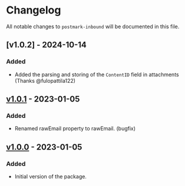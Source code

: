 # Changelog

All notable changes to `postmark-inbound` will be documented in this file.

## [v1.0.2] - 2024-10-14

### Added
- Added the parsing and storing of the `ContentID` field in attachments (Thanks @fulopattila122)

## [v1.0.1] - 2023-01-05

### Added
- Renamed rawEmail property to rawEmail. (bugfix)

## [v1.0.0] - 2023-01-05

### Added
- Initial version of the package.


[Unreleased]: https://github.com/wecreatesolutions/postmark-inbound/compare/v1.0.0...main
[v1.0.1]: https://github.com/wecreatesolutions/postmark-inbound/compare/v1.0.1...v1.0.0
[v1.0.0]: https://github.com/wecreatesolutions/postmark-inbound/compare/v1.0.0...
